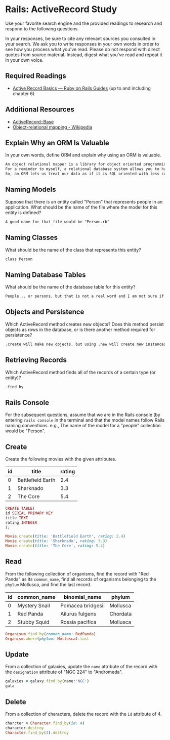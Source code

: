 # Rails: ActiveRecord Study

Use your favorite search engine and the provided readings to research and
respond to the following questions.

In your responses, be sure to cite any relevant sources you consulted in your
search. We ask you to write responses in your own words in order to see how you
process what you've read. Please do not respond with direct quotes from source
material. Instead, digest what you've read and repeat it in your own voice.

## Required Readings

-   [Active Record Basics — Ruby on Rails Guides](http://guides.rubyonrails.org/active_record_basics.html)
    (up to and including chapter 6)

## Additional Resources
-   [ActiveRecord::Base](http://api.rubyonrails.org/classes/ActiveRecord/Base.html)
-   [Object-relational mapping - Wikipedia](https://en.wikipedia.org/wiki/Object-relational_mapping)

## Explain Why an ORM Is Valuable

In your own words, define ORM and explain why using an ORM is valuable.

```md
An object relational mapper is a library for object oriented programming, which aids in translating between the languages memory objects and relational databases.
For a reminder to myself, a relational database system allows you to have cross-relations with other databses.
So, an ORM lets us treat our data as if it is SQL oriented with less code.
```

## Naming Models

Suppose that there is an entity called "Person" that represents people in an
application. What should be the name of the file where the model for this entity
is defined?

```md
A good name for that file would be "Person.rb"
```

## Naming Classes

What should be the name of the class that represents this entity?

```md
class Person
```

## Naming Database Tables

What should be the name of the database table for this entity?

```md
People... or persons, but that is not a real word and I am not sure if that matters... but I would say people in this case I think
```

## Objects and Persistence

Which ActiveRecord method creates new objects? Does this method persist objects
as rows in the database, or is there another method required for persistence?

```md
.create will make new objects, but using .new will create new instances of the object
```

## Retrieving Records

Which ActiveRecord method finds all of the records of a certain type (or
entity)?

```md
.find_by
```

## Rails Console

For the subsequent questions, assume that we are in the Rails console (by
entering `rails console` in the terminal and that the model names follow Rails
naming conventions.  e.g., The name of the model for a "people" collection would
be "Person".

## Create

Create the following movies with the given attributes.

| id | title | rating |
| --- | --- | --- |
| 0 | Battlefield Earth | 2.4 |
| 1 | Sharknado | 3.3 |
| 2 | The Core | 5.4 |

```ruby
CREATE TABLE(
id SERIAL PRIMARY KEY
title TEXT
rating INTEGER
);

Movie.create(title: 'Battlefield Earth', rating: 2.4)
Movie.create(title: 'Sharknado', rating: 3.3)
Movie.create(title: 'The Core', rating: 5.4)

```

## Read

From the following collection of organisms, find the record with "Red Panda" as
its `common_name`, find all records of organisms belonging to the `phylum`
Mollusca, and find the last record.

| id | common_name | binomial_name | phylum |
| --- | --- | --- | --- |
| 0 | Mystery Snail | Pomacea bridgesii | Mollusca |
| 1 | Red Panda | Ailurus fulgens | Chordata |
| 2 | Stubby Squid | Rossia pacifica | Mollusca |

```ruby
Organisum.find_by(common_name: RedPanda)
Organism.where(phylum: Mollusca).last
```

## Update

From a collection of galaxies, update the `name` attribute of the record with
the `designation` attribute of "NGC 224" to "Andromeda".

```ruby
galaxies = galaxy.find_by(name:'NGC')
gala
```

## Delete

From a collection of characters, delete the record with the `id` attribute of 4.

```ruby
charcter = Character.find_by(id: 4)
character.destroy
Character.find_by(4).destroy
```
